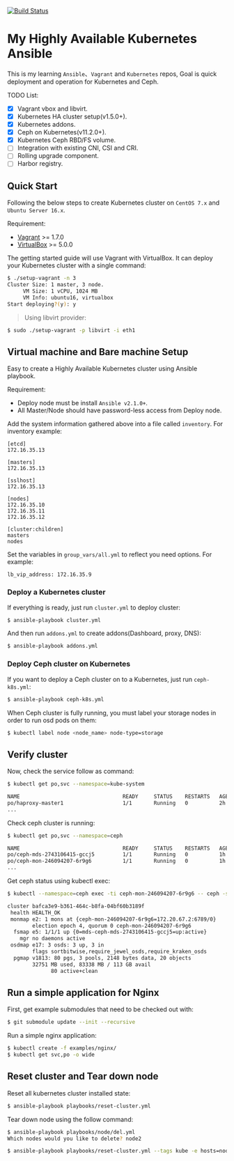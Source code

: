 [![Build Status](https://travis-ci.org/kairen/kube-ansible.svg?branch=master)](https://travis-ci.org/kairen/kube-ansible)
# My Highly Available Kubernetes Ansible
This is my learning `Ansible`、`Vagrant` and `Kubernetes` repos, Goal is quick deployment and operation for Kubernetes and Ceph.

TODO List:
- [x] Vagrant vbox and libvirt.
- [x] Kubernetes HA cluster setup(v1.5.0+).
- [x] Kubernetes addons.
- [x] Ceph on Kubernetes(v11.2.0+).
- [x] Kubernetes Ceph RBD/FS volume.
- [ ] Integration with existing CNI, CSI and CRI.
- [ ] Rolling upgrade component.
- [ ] Harbor registry.

## Quick Start
Following the below steps to create Kubernetes cluster on `CentOS 7.x` and `Ubuntu Server 16.x`.

Requirement:
* [Vagrant](https://www.vagrantup.com/downloads.html) >= 1.7.0
* [VirtualBox](https://www.virtualbox.org/wiki/Downloads) >= 5.0.0

The getting started guide will use Vagrant with VirtualBox. It can deploy your Kubernetes cluster with a single command:
```sh
$ ./setup-vagrant -n 3
Cluster Size: 1 master, 3 node.
     VM Size: 1 vCPU, 1024 MB
     VM Info: ubuntu16, virtualbox
Start deploying?(y): y
```
> Using libvirt provider:
```sh
$ sudo ./setup-vagrant -p libvirt -i eth1
```

## Virtual machine and Bare machine Setup
Easy to create a Highly Available Kubernetes cluster using Ansible playbook.  

Requirement:
* Deploy node must be install `Ansible v2.1.0+`.
* All Master/Node should have password-less access from Deploy node.

Add the system information gathered above into a file called `inventory`. For inventory example:
```
[etcd]
172.16.35.13

[masters]
172.16.35.13

[sslhost]
172.16.35.13

[nodes]
172.16.35.10
172.16.35.11
172.16.35.12

[cluster:children]
masters
nodes
```

Set the variables in `group_vars/all.yml` to reflect you need options. For example:
```
lb_vip_address: 172.16.35.9
```

### Deploy a Kubernetes cluster
If everything is ready, just run `cluster.yml` to deploy cluster:
```sh
$ ansible-playbook cluster.yml
```

And then run `addons.yml` to create addons(Dashboard, proxy, DNS):
```sh
$ ansible-playbook addons.yml
```

### Deploy Ceph cluster on Kubernetes
If you want to deploy a Ceph cluster on to a Kubernetes, just run `ceph-k8s.yml`:
```sh
$ ansible-playbook ceph-k8s.yml
```

When Ceph cluster is fully running, you must label your storage nodes in order to run osd pods on them:
```sh
$ kubectl label node <node_name> node-type=storage
```

## Verify cluster
Now, check the service follow as command:
```sh
$ kubectl get po,svc --namespace=kube-system

NAME                                 READY     STATUS    RESTARTS   AGE       IP             NODE
po/haproxy-master1                   1/1       Running   0          2h        172.16.35.13   master1
...
```

Check ceph cluster is running:
```sh
$ kubectl get po,svc --namespace=ceph

NAME                                 READY     STATUS    RESTARTS   AGE       IP            NODE
po/ceph-mds-2743106415-gccj5         1/1       Running   0          1h        172.20.67.4   node1
po/ceph-mon-246094207-6r9g6          1/1       Running   0          1h        172.20.67.2   node1
...
```

Get ceph status using kubectl exec:
```sh
$ kubectl --namespace=ceph exec -ti ceph-mon-246094207-6r9g6 -- ceph -s

cluster bafca3e9-b361-464c-b8fa-04bf60b3189f
 health HEALTH_OK
 monmap e2: 1 mons at {ceph-mon-246094207-6r9g6=172.20.67.2:6789/0}
        election epoch 4, quorum 0 ceph-mon-246094207-6r9g6
  fsmap e5: 1/1/1 up {0=mds-ceph-mds-2743106415-gccj5=up:active}
    mgr no daemons active
 osdmap e17: 3 osds: 3 up, 3 in
        flags sortbitwise,require_jewel_osds,require_kraken_osds
  pgmap v1813: 80 pgs, 3 pools, 2148 bytes data, 20 objects
        32751 MB used, 83338 MB / 113 GB avail
              80 active+clean
```

## Run a simple application for Nginx
First, get example submodules that need to be checked out with:
```sh
$ git submodule update --init --recursive
```

Run a simple nginx application:
```sh
$ kubectl create -f examples/nginx/
$ kubectl get svc,po -o wide
```

## Reset cluster and Tear down node
Reset all kubernetes cluster installed state:
```sh
$ ansible-playbook playbooks/reset-cluster.yml
```

Tear down node using the follow command:
```sh
$ ansible-playbook playbooks/node/del.yml
Which nodes would you like to delete? node2

$ ansible-playbook playbooks/reset-cluster.yml --tags kube -e hosts=node2
```

